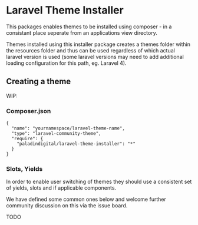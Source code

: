 # Laravel Theme Installer

This packages enables themes to be installed using composer - in a consistant place seperate from an applications view directory.

Themes installed using this installer package creates a themes folder within the resources folder and thus can be used regardless of which actual laravel version is used (some laravel versions may need to add additional loading configuration for this path, eg. Laravel 4).
 
## Creating a theme

WIP:

### Composer.json
    {
      "name": "yournamespace/laravel-theme-name",
      "type": "laravel-community-theme",
      "require": {
        "paladindigital/laravel-theme-installer": "*"
      }
    }

### Slots, Yields

In order to enable user switching of themes they should use a consistent set of yields, slots and if applicable components.

We have defined some common ones below and welcome further community discussion on this via the issue board.

TODO